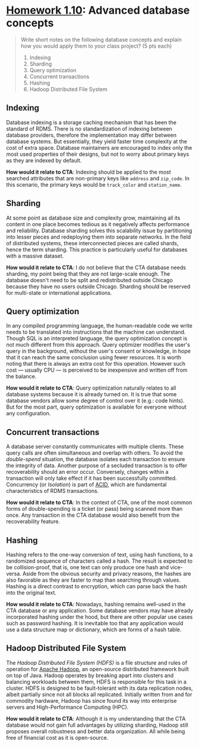 # [Homework 1.10](https://github.com/hendraanggrian/IIT-CS425/blob/assets/assignments/hw10.pdf): Advanced database concepts

> Write short notes on the following database concepts and explain how you
  would apply them to your class project? (5 pts each)
>
> 1. Indexing
> 2. Sharding
> 3. Query optimization
> 4. Concurrent transactions
> 5. Hashing
> 6. Hadoop Distributed File System

## Indexing

Database indexing is a storage caching mechanism that has been the standard of
RDMS. There is no standardization of indexing between database providers,
therefore the implementation may differ between database systems. But
essentially, they yield faster time complexity at the cost of extra space.
Database maintainers are encouraged to index only the most used properties of
their designs, but not to worry about primary keys as they are indexed by
default.

**How would it relate to CTA**: Indexing should be applied to the most searched
attributes that are non-primary keys like `address` and `zip_code`. In this
scenario, the primary keys would be `track_color` and `station_name`.

## Sharding

At some point as database size and complexity grow, maintaining all its content
in one place becomes tedious as it negatively affects performance and
reliability. Database sharding solves this scalability issue by partitioning
into lesser pieces and redeploying them into separate networks. In the field of
distributed systems, these interconnected pieces are called shards, hence the
term sharding. This practice is particularly useful for databases with a massive
dataset.

**How would it relate to CTA**: I do not believe that the CTA database needs
sharding, my point being that they are not large-scale enough. The database
doesn't need to be split and redistributed outside Chicago because they have no
users outside Chicago. Sharding should be reserved for multi-state or
international applications.

## Query optimization

In any compiled programming language, the human-readable code we write needs to
be translated into instructions that the machine can understand. Though SQL is
an interpreted language, the query optimization concept is not much different
from this approach. Query optimizer modifies the user's query in the background,
without the user's consent or knowledge, in hope that it can reach the same
conclusion using fewer resources. It is worth noting that there is always an
extra cost for this operation. However such cost &mdash; usually CPU &mdash; is
perceived to be inexpensive and written off from the balance.

**How would it relate to CTA**: Query optimization naturally relates to all
database systems because it is already turned on. It is true that some
database vendors allow some degree of control over it (e.g.: code hints). But
for the most part, query optimization is available for everyone without any
configuration.

## Concurrent transactions

A database server constantly communicates with multiple clients. These query
calls are often simultaneous and overlap with others. To avoid the
*double-spend* situation, the database isolates each transaction to ensure the
integrity of data. Another purpose of a secluded transaction is to offer
recoverability should an error occur. Conversely, changes within a transaction
will only take effect if it has been successfully committed. Concurrency (or
*Isolation*) is part of [ACID](https://github.com/hendraanggrian/IIT-CS425/blob/main/acid.md), which are fundamental characteristics of RDMS
transactions.

**How would it relate to CTA**: In the context of CTA, one of the most common
forms of double-spending is a ticket (or pass) being scanned more than once. Any
transaction in the CTA database would also benefit from the recoverability
feature.

## Hashing

Hashing refers to the one-way conversion of text, using hash functions, to a
randomized sequence of characters called a hash. The result is expected to be
collision-proof, that is, one text can only produce one hash and vice-versa.
Aside from the obvious security and privacy reasons, the hashes are also
favorable as they are faster to map than searching through values. Hashing is a
direct contrast to encryption, which can parse back the hash into the original
text.

**How would it relate to CTA**: Nowadays, hashing remains well-used in the CTA
database or any application. Some database vendors may have already incorporated
hashing under the hood, but there are other popular use cases such as password
hashing. It is inevitable too that any application would use a data structure
map or dictionary, which are forms of a hash table.

## Hadoop Distributed File System

The *Hadoop Distributed File System (HDFS)* is a file structure and rules of
operation for [Apache Hadoop](https://hadoop.apache.org/docs/r1.2.1/hdfs_design.html),
an open-source distributed framework built on top of Java. Hadoop operates by
breaking apart into clusters and balancing workloads between them, HDFS is
responsible for this task in a cluster. HDFS is designed to be fault-tolerant
with its data replication nodes, albeit partially since not all blocks all
replicated. Initially written from and for commodity hardware, Hadoop has since
found its way into enterprise servers and High-Performance Computing (HPC).

**How would it relate to CTA**: Although it is my understanding that the CTA
database would not gain full advantages by utilizing sharding, Hadoop still
proposes overall robustness and better data organization. All while being free
of financial cost as it is open-source.
